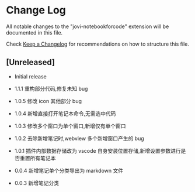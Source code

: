 # Change Log

All notable changes to the "jovi-notebookforcode" extension will be documented in this file.

Check [Keep a Changelog](http://keepachangelog.com/) for recommendations on how to structure this file.

## [Unreleased]

- Initial release

- 1.1.1 重构部分代码,修复未知 bug
- 1.0.5 修改 icon 其他部分 bug
- 1.0.4 新增直接打开笔记本命令,无需选中代码
- 1.0.3 修改多个窗口为单个窗口,新增仅有单个窗口
- 1.0.2 去除新增笔记时,webview 多个新增窗口产生的 bug
- 1.0.1 插件内部数据存储改为 vscode 自身安装位置存储,新增设置参数进行是否重置所有笔记本
- 0.0.4 新增笔记单个分类导出为 markdown 文件
- 0.0.3 新增笔记分类
